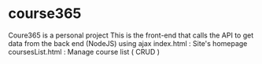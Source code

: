 # course365
Coure365 is a personal project
This is the front-end that calls the API to get data from the back end (NodeJS) using ajax
 index.html : Site's homepage
coursesList.html : Manage course list ( CRUD )

